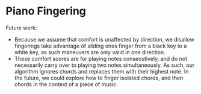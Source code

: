 # Piano Fingering






Future work:

- Because we assume that comfort is unaffected by direction, we disallow fingerings
  take advantage of sliding ones finger from a black key to a white key, as such
  maneuvers are only valid in one direction.
- These comfort scores are for playing notes consecutively, and do not necessarily 
  carry over to playing two notes simultaneously. As such, our algorithm ignores
  chords and replaces them with their highest note. In the future, we could explore
  how to finger isolated chords, and then chords in the context of a piece of music.